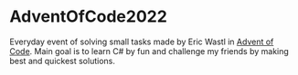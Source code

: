 # AdventOfCode2022
Everyday event of solving small tasks made by Eric Wastl in [Advent of Code](https://adventofcode.com/2022). Main goal is to learn C# by fun and challenge my friends by making best and quickest solutions.

